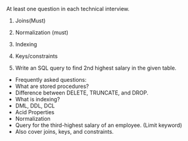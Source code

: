 At least one question in each technical interview.

1. Joins(Must)
2. Normalization (must)
3. Indexing
4. Keys/constraints

5. Write an SQL query to find 2nd highest salary in the given table.

- Frequently asked questions:
- What are stored procedures?
- Difference between DELETE, TRUNCATE, and DROP.
- What is indexing?
- DML, DDL, DCL
- Acid Properties
- Normalization
- Query for the third-highest salary of an employee. (Limit keyword)
- Also cover joins, keys, and constraints.